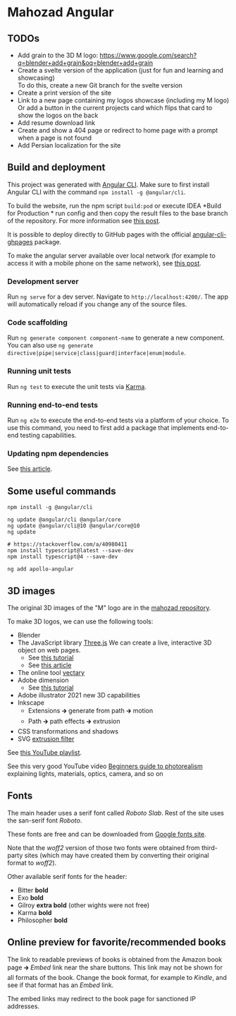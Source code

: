 # Mahozad Angular

## TODOs

- Add grain to the 3D M logo: https://www.google.com/search?q=blender+add+grain&oq=blender+add+grain
- Create a svelte version of the application (just for fun and learning and showcasing)  
  To do this, create a new Git branch for the svelte version
- Create a print version of the site
- Link to a new page containing my logos showcase (including my M logo)  
  Or add a button in the current projects card which flips that card to show the logos on the back
- Add resume download link
- Create and show a 404 page or redirect to home page with a prompt when a page is not found
- Add Persian localization for the site

## Build and deployment

This project was generated with [Angular CLI](https://github.com/angular/angular-cli).
Make sure to first install Angular CLI with the command `npm install -g @angular/cli`.

To build the website, run the npm script `build:pod` or execute IDEA *Build for Production * run config
and then copy the result files to the base branch of the repository.
For more information see [this post](https://stackoverflow.com/q/51127798).

It is possible to deploy directly to GitHub pages with the official
[angular-cli-ghpages](https://www.npmjs.com/package/angular-cli-ghpages) package.

To make the angular server available over local network (for example to access
it with a mobile phone on the same network), see [this post](https://stackoverflow.com/q/43071535).

### Development server
Run `ng serve` for a dev server. Navigate to `http://localhost:4200/`. The app will automatically reload if you change any of the source files.

### Code scaffolding
Run `ng generate component component-name` to generate a new component. You can also use `ng generate directive|pipe|service|class|guard|interface|enum|module`.

### Running unit tests
Run `ng test` to execute the unit tests via [Karma](https://karma-runner.github.io).

### Running end-to-end tests
Run `ng e2e` to execute the end-to-end tests via a platform of your choice. To use this command, you need to first add a package that implements end-to-end testing capabilities.

### Updating npm dependencies
See [this article](https://www.carlrippon.com/upgrading-npm-dependencies/).

## Some useful commands

```shell
npm install -g @angular/cli

ng update @angular/cli @angular/core
ng update @angular/cli@10 @angular/core@10
ng update

# https://stackoverflow.com/a/40980411
npm install typescript@latest --save-dev
npm install typescript@4 --save-dev

ng add apollo-angular
```

## 3D images

The original 3D images of the "M" logo are in the [mahozad repository](https://github.com/mahozad/mahozad).

To make 3D logos, we can use the following tools:
  - Blender
  - The JavaScript library [Three.js](https://github.com/mrdoob/three.js/)
      We can create a live, interactive 3D object on web pages.
    - See [this tutorial](https://youtu.be/Q7AOvWpIVHU)
    - See [this article](https://www.freecodecamp.org/news/render-3d-objects-in-browser-drawing-a-box-with-threejs/)
  - The online tool [vectary](https://www.vectary.com/)
  - Adobe dimension
    - See [this tutorial](https://youtu.be/eHWdSGm8OwQ)
  - Adobe illustrator 2021 new 3D capabilities
  - Inkscape
    - Extensions 🡲 generate from path 🡲 motion
    - Path 🡲 path effects 🡲 extrusion
  - CSS transformations and shadows
  - SVG [extrusion filter](https://www.smashingmagazine.com/2015/05/why-the-svg-filter-is-awesome/)
  
See [this YouTube playlist](https://youtube.com/playlist?list=PLD8AMy73ZVxXnHR_aXT8czc6SHDa0jV7F).

See this very good YouTube video [Beginners guide to photorealism](https://youtu.be/Z8AAX-ENWvQ) explaining
lights, materials, optics, camera, and so on


## Fonts

The main header uses a serif font called *Roboto Slab*.
Rest of the site uses the san-serif font *Roboto*.

These fonts are free and can be downloaded from [Google fonts site](https://fonts.google.com/).

Note that the *woff2* version of those two fonts were obtained from third-party
sites (which may have created them by converting their original format to *woff2*).

Other available serif fonts for the header:
  - Bitter **bold**
  - Exo **bold**
  - Gilroy **extra bold** (other wights were not free)
  - Karma **bold**
  - Philosopher **bold**

## Online preview for favorite/recommended books

The link to readable previews of books is obtained from the Amazon book page 🡲
*Embed* link near the share buttons.
This link may not be shown for all formats of the book.
Change the book format, for example to *Kindle*, and see if that format has an
*Embed* link.

The embed links may redirect to the book page for sanctioned IP addresses.
